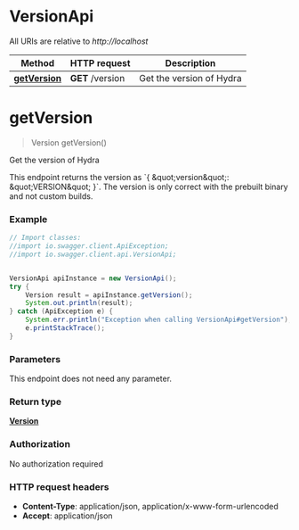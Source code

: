 # VersionApi

All URIs are relative to *http://localhost*

Method | HTTP request | Description
------------- | ------------- | -------------
[**getVersion**](VersionApi.md#getVersion) | **GET** /version | Get the version of Hydra


<a name="getVersion"></a>
# **getVersion**
> Version getVersion()

Get the version of Hydra

This endpoint returns the version as &#x60;{ \&quot;version\&quot;: \&quot;VERSION\&quot; }&#x60;. The version is only correct with the prebuilt binary and not custom builds.

### Example
```java
// Import classes:
//import io.swagger.client.ApiException;
//import io.swagger.client.api.VersionApi;


VersionApi apiInstance = new VersionApi();
try {
    Version result = apiInstance.getVersion();
    System.out.println(result);
} catch (ApiException e) {
    System.err.println("Exception when calling VersionApi#getVersion");
    e.printStackTrace();
}
```

### Parameters
This endpoint does not need any parameter.

### Return type

[**Version**](Version.md)

### Authorization

No authorization required

### HTTP request headers

 - **Content-Type**: application/json, application/x-www-form-urlencoded
 - **Accept**: application/json

